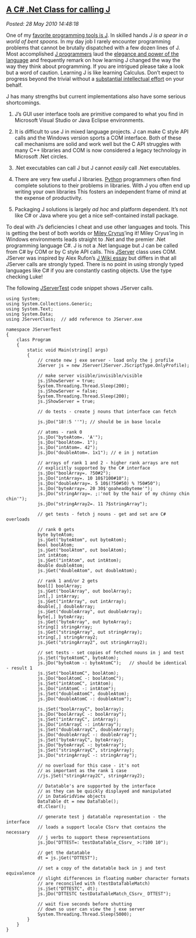  
[A C\# .Net Class for calling J](http://bakerjd99.wordpress.com/2010/05/28/a-c-net-class-for-calling-j/)
--------------------------------------------------------------------------------------------------------

*Posted: 28 May 2010 14:48:18*

One of my [favorite programming tools is J](http://www.jsoftware.com/).
In skilled hands *J is a spear in a world of bent spoons.* In my day job
I rarely encounter programming problems that cannot be brutally
dispatched with a few dozen lines of J. Most accomplished [J
programmers](http://www.lulu.com/product/paperback/j-for-c-programmers/4669553)
laud the [elegance and power of the
language](http://portal.acm.org/citation.cfm?id=508562) and frequently
remark on how learning J changed the way the way they think about
programming. If you are intrigued please take a look but a word of
caution. Learning J is like learning Calculus. Don’t expect to progress
beyond the trivial without a [substantial intellectual
effort](http://norvig.com/21-days.html) on your behalf.

J has many strengths but current implementations also have some serious
shortcomings.

1.  J’s GUI user interface tools are primitive compared to what you find
    in Microsoft Visual Studio or Java Eclipse environments.

2.  It is difficult to use J in mixed language projects. J can make C
    style API calls and the Windows version sports a COM interface. Both
    of these call mechanisms are solid and work well but the C API
    struggles with many C++ libraries and COM is now considered a legacy
    technology in Microsoft .Net circles.

3.  .Net executables can call J but J cannot *easily* call .Net
    executables.

4.  There are very few useful J libraries.
    [Python](http://pypi.python.org/pypi/) programmers often find
    complete solutions to their problems in libraries. With J you often
    end up writing your own libraries This fosters an independent frame
    of mind at the expense of productivity.

5.  Packaging J solutions is largely *ad hoc* and platform dependent.
    It’s not like C\# or Java where you get a nice self-contained
    install package.

To deal with J’s deficiencies I cheat and use other languages and tools.
This is getting the best of both worlds or [Miley
Cryrus](http://www.stlyrics.com/lyrics/hannahmontana/bestofbothworlds.htm)’ing
it! Miley Cryus’ing in Windows environments leads straight to .Net and
the premier .Net programming language C\#. J is not a .Net language but
J can be called from C\# by COM or by C style API calls. This
[JServer](http://cid-f964330e36001519.skydrive.live.com/self.aspx/Public/cs/JServer10may27.zip)
class uses COM. JServer was inspired by Alex Rufon’s [J Wiki
essay](http://202.67.223.49/jwiki/Guides/J%20CSharp) but differs in that
all JServer calls are strongly typed. There is no point in using
strongly typed languages like C\# if you are constantly casting objects.
Use the type checking Luke!

The following
[JServerTest](http://cid-f964330e36001519.skydrive.live.com/self.aspx/Public/cs/JServerTest10may27.zip)
code snippet shows JServer calls.

    using System;
    using System.Collections.Generic;
    using System.Text;
    using System.Data;
    using JServerClass;  // add reference to JServer.exe

    namespace JServerTest
    {
        class Program
        {
            static void Main(string[] args)
            {
                // create new j exe server - load only the j profile
                JServer js = new JServer(JServer.JScriptType.OnlyProfile);

                // make server visible/invisible/visible
                js.jShowServer = true;
                System.Threading.Thread.Sleep(200);
                js.jShowServer = false;
                System.Threading.Thread.Sleep(200);
                js.jShowServer = true;

                // do tests - create j nouns that interface can fetch

                js.jDo("18!:5 ''"); // should be in base locale

                // atoms - rank 0
                js.jDo("byteAtom=. 'A'");
                js.jDo("boolAtom=. 1");
                js.jDo("intAtom=. 42");
                js.jDo("doubleAtom=. 1x1"); // e in j notation

                // arrays of rank 1 and 2 - higher rank arrays are not
                // explicitly supported by the C# interface
                js.jDo("boolArray=. ?50#2");
                js.jDo("intArray=. 10 10$?100#10");
                js.jDo("doubleArray=. 5 10$(?50#50) % ?50#50");
                js.jDo("byteArray=. 20 30$'goaheadbyteme'");
                js.jDo("stringArray=. ;:'not by the hair of my chinny chin chin'");
                js.jDo("stringArray2=. 11 7$stringArray");

                // get tests - fetch j nouns - get and set are C# overloads

                // rank 0 gets
                byte byteAtom;
                js.jGet("byteAtom", out byteAtom);
                bool boolAtom;
                js.jGet("boolAtom", out boolAtom);
                int intAtom;
                js.jGet("intAtom", out intAtom);
                double doubleAtom;
                js.jGet("doubleAtom", out doubleAtom);

                // rank 1 and/or 2 gets
                bool[] boolArray;
                js.jGet("boolArray", out boolArray);
                int[,] intArray;
                js.jGet("intArray", out intArray);
                double[,] doubleArray;
                js.jGet("doubleArray", out doubleArray);
                byte[,] byteArray;
                js.jGet("byteArray", out byteArray);
                string[] stringArray;
                js.jGet("stringArray", out stringArray);
                string[,] stringArray2;
                js.jGet("stringArray2", out stringArray2);

                // set tests - set copies of fetched nouns in j and test
                js.jSet("byteAtomC", byteAtom);
                js.jDo("byteAtom -: byteAtomC");   // should be identical - result 1
                js.jSet("boolAtomC", boolAtom);
                js.jDo("boolAtomC -: boolAtomC");
                js.jSet("intAtomC", intAtom);
                js.jDo("intAtomC -: intAtom");
                js.jSet("doubleAtomC", doubleAtom);
                js.jDo("doubleAtomC -: doubleAtom");

                js.jSet("boolArrayC", boolArray);
                js.jDo("boolArrayC -: boolArray");
                js.jSet("intArrayC", intArray);
                js.jDo("intArrayC -: intArray");
                js.jSet("doubleArrayC", doubleArray);
                js.jDo("doubleArrayC -: doubleArray");
                js.jSet("byteArrayC", byteArray);
                js.jDo("byteArrayC -: byteArray");
                js.jSet("stringArrayC", stringArray);
                js.jDo("stringArrayC -: stringArray");

                // no overload for this case - it's not
                // as important as the rank 1 case
                //js.jSet("stringArray2C", stringArray2);

                // Datatable's are supported by the interface
                // as they can be quickly displayed and manipulated
                // in DataGridView objects
                DataTable dt = new DataTable();
                dt.Clear();

                // generate test j datatable representation - the interface
                // loads a support locale CSsrv that contains the necessary
                // j verbs to support these representations
                js.jDo("DTTEST=: testDataTable_CSsrv_ >:?100 10");

                // get the datatable
                dt = js.jGet("DTTEST");

                // set a copy of the datatable back in j and test equivalence
                // slight differences in floating number character formats
                // are reconciled with (testDataTableMatch)
                js.jSet("DTTESTC", dt);
                js.jDo("DTTESTC testDataTableMatch_CSsrv_ DTTEST");

                // wait five seconds before shutting
                // down so user can view the j exe server
                System.Threading.Thread.Sleep(5000);
            }
        }
    }
